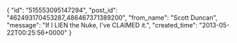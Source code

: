  {
   "id": "515553095147294",
   "post_id": "462493170453287_486467371389200",
   "from_name": "Scott Duncan",
   "message": "If I LIEN the Nuke, I've CLAIMED it.",
   "created_time": "2013-05-22T00:25:56+0000"
 }
